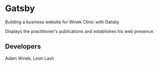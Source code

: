 # Gatsby
Building a business website for Winek Clinic with Gatsby

Displays the practitioner's publications and establishes his web presence.

## Developers
Adam Winek,
Leon Lash
